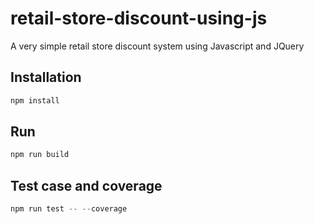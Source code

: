 # retail-store-discount-using-js
A very simple retail store discount system using Javascript and JQuery

## Installation

```js
npm install
```

## Run

```js
npm run build
```

## Test case and coverage

```js
npm run test -- --coverage
```